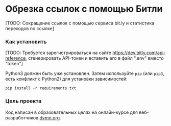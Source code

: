 # Обрезка ссылок с помощью Битли

[TODO: Cокращение ссылок с помощью сервиса bit.ly и статистика переходов по ссылке]

### Как установить

[TODO: Требуется зарегистрироваться на сайте https://dev.bitly.com/api-reference, сгенерировать API-токен и вставить его в файл ".env" вместо "token"]

Python3 должен быть уже установлен. 
Затем используйте `pip` (или `pip3`, есть конфликт с Python2) для установки зависимостей:
```
pip install -r requirements.txt
```

### Цель проекта

Код написан в образовательных целях на онлайн-курсе для веб-разработчиков [dvmn.org](https://dvmn.org/).
